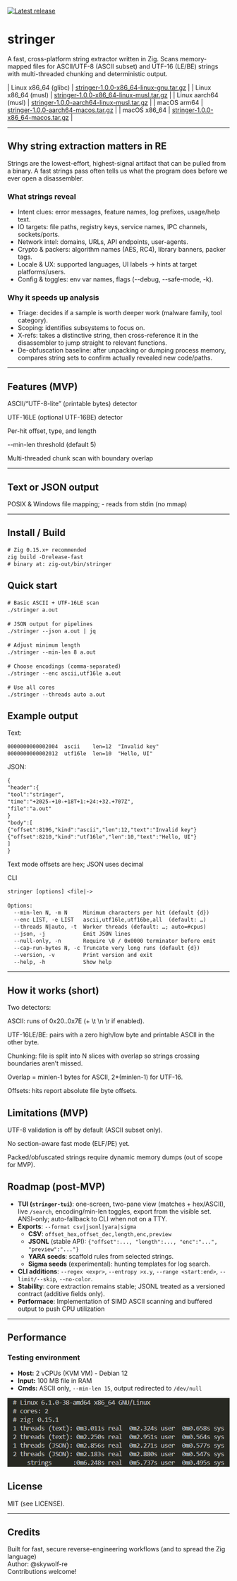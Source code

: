 [![Latest release](https://img.shields.io/github/v/release/Skywolf-re/stringer?sort=semver)](https://github.com/Skywolf-re/stringer/releases)
# stringer

A fast, cross-platform string extractor written in Zig. Scans memory-mapped files for ASCII/UTF-8 (ASCII subset) and UTF-16 (LE/BE) strings with multi-threaded chunking and deterministic output.

| Linux x86_64 (glibc) | [stringer-1.0.0-x86_64-linux-gnu.tar.gz](https://github.com/Skywolf-re/stringer/releases/latest/download/stringer-1.0.0-x86_64-linux-gnu.tar.gz) |
| Linux x86_64 (musl)  | [stringer-1.0.0-x86_64-linux-musl.tar.gz](https://github.com/Skywolf-re/stringer/releases/latest/download/stringer-1.0.0-x86_64-linux-musl.tar.gz) |
| Linux aarch64 (musl) | [stringer-1.0.0-aarch64-linux-musl.tar.gz](https://github.com/Skywolf-re/stringer/releases/latest/download/stringer-1.0.0-aarch64-linux-musl.tar.gz) |
| macOS arm64          | [stringer-1.0.0-aarch64-macos.tar.gz](https://github.com/Skywolf-re/stringer/releases/latest/download/stringer-1.0.0-aarch64-macos.tar.gz) |
| macOS x86_64         | [stringer-1.0.0-x86_64-macos.tar.gz](https://github.com/Skywolf-re/stringer/releases/latest/download/stringer-1.0.0-x86_64-macos.tar.gz) |

--- 

## Why string extraction matters in RE

Strings are the lowest-effort, highest-signal artifact that can be pulled from a binary. A fast strings pass often tells us what the program does before we ever open a disassembler.

### What strings reveal

- Intent clues: error messages, feature names, log prefixes, usage/help text.
- IO targets: file paths, registry keys, service names, IPC channels, sockets/ports.
- Network intel: domains, URLs, API endpoints, user-agents.
- Crypto & packers: algorithm names (AES, RC4), library banners, packer tags.
- Locale & UX: supported languages, UI labels → hints at target platforms/users.
- Config & toggles: env var names, flags (--debug, --safe-mode, -k).

### Why it speeds up analysis

- Triage: decides if a sample is worth deeper work (malware family, tool category).
- Scoping: identifies subsystems to focus on.
- X-refs: takes a distinctive string, then cross-reference it in the disassembler to jump straight to relevant functions.
- De-obfuscation baseline: after unpacking or dumping process memory, compares string sets to confirm actually revealed new code/paths.

---

## Features (MVP)

ASCII/“UTF-8-lite” (printable bytes) detector

UTF-16LE (optional UTF-16BE) detector

Per-hit offset, type, and length

--min-len threshold (default 5)

Multi-threaded chunk scan with boundary overlap

---

## Text or JSON output

POSIX & Windows file mapping; - reads from stdin (no mmap)

---

## Install / Build
```
# Zig 0.15.x+ recommended
zig build -Drelease-fast
# binary at: zig-out/bin/stringer
```

## Quick start
```
# Basic ASCII + UTF-16LE scan
./stringer a.out

# JSON output for pipelines
./stringer --json a.out | jq

# Adjust minimum length
./stringer --min-len 8 a.out

# Choose encodings (comma-separated)
./stringer --enc ascii,utf16le a.out

# Use all cores
./stringer --threads auto a.out
```

## Example output

Text:

```
0000000000002004  ascii    len=12  "Invalid key"
0000000000002012  utf16le  len=10  "Hello, UI"
```

JSON:

```
{
"header":{
"tool":"stringer",
"time":"+2025-+10-+18T+1:+24:+32.+707Z",
"file":"a.out"
}
"body":[
{"offset":8196,"kind":"ascii","len":12,"text":"Invalid key"}
{"offset":8210,"kind":"utf16le","len":10,"text":"Hello, UI"}
]
}
```

Text mode offsets are hex; JSON uses decimal  

CLI
```
stringer [options] <file|->

Options:
  --min-len N, -m N     Minimum characters per hit (default {d})
  --enc LIST, -e LIST   ascii,utf16le,utf16be,all  (default: …)
  --threads N|auto, -t  Worker threads (default: …; auto=#cpus)
  --json, -j            Emit JSON lines
  --null-only, -n       Require \0 / 0x0000 terminator before emit
  --cap-run-bytes N, -c Truncate very long runs (default {d})
  --version, -v         Print version and exit
  --help, -h            Show help
```

---

## How it works (short)

Two detectors:

ASCII: runs of 0x20..0x7E (+ \t \n \r if enabled).

UTF-16LE/BE: pairs with a zero high/low byte and printable ASCII in the other byte.

Chunking: file is split into N slices with overlap so strings crossing boundaries aren’t missed.

Overlap = minlen-1 bytes for ASCII, 2*(minlen-1) for UTF-16.

Offsets: hits report absolute file byte offsets.

## Limitations (MVP)

UTF-8 validation is off by default (ASCII subset only).

No section-aware fast mode (ELF/PE) yet.

Packed/obfuscated strings require dynamic memory dumps (out of scope for MVP).  

## Roadmap (post-MVP)  

- **TUI (`stringer-tui`)**: one-screen, two-pane view (matches + hex/ASCII), live `/search`, encoding/min-len toggles, export from the visible set. ANSI-only; auto-fallback to CLI when not on a TTY.  
- **Exports**: `--format csv|jsonl|yara|sigma`  
  - **CSV**: `offset_hex,offset_dec,length,enc,preview`  
  - **JSONL** (stable API): `{"offset":..., "length":..., "enc":"...", "preview":"..."}`  
  - **YARA seeds**: scaffold rules from selected strings.  
  - **Sigma seeds** (experimental): hunting templates for log search.  
- **CLI additions**: `--regex <expr>`, `--entropy >x.y`, `--range <start:end>`, `--limit/--skip`, `--no-color`.  
- **Stability**: core extraction remains stable; JSONL treated as a versioned contract (additive fields only).  
- **Performace**: Implementation of SIMD ASCII scanning and buffered output to push CPU utilization  

--- 

## Performance

### Testing environment  

- **Host:** 2 vCPUs (KVM VM) - Debian 12  
- **Input:** 100 MB file in RAM
- **Cmds:** ASCII only, `--min-len 15`, output redirected to `/dev/null`

![performance](docs/images/perf_comparison.png)

## License

MIT (see LICENSE).  

---

## Credits

Built for fast, secure reverse-engineering workflows (and to spread the Zig language)   
Author: @skywolf-re  
Contributions welcome!
